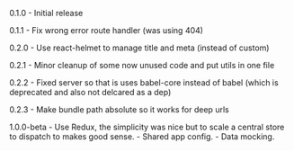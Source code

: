 0.1.0
	- Initial release

0.1.1
	- Fix wrong error route handler (was using 404)

0.2.0
	- Use react-helmet to manage title and meta (instead of custom)

0.2.1
	- Minor cleanup of some now unused code and put utils in one file

0.2.2
	- Fixed server so that is uses babel-core instead of babel (which is deprecated and also not delcared as a dep)

0.2.3
	- Make bundle path absolute so it works for deep urls

1.0.0-beta
	- Use Redux, the simplicity was nice but to scale a central store to dispatch to makes good sense.
	- Shared app config.
	- Data mocking.
